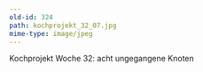```yaml
---
old-id: 324
path: kochprojekt_32_07.jpg
mime-type: image/jpeg
---
```

Kochprojekt Woche 32:
acht ungegangene Knoten
